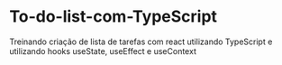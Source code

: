 # To-do-list-com-TypeScript
Treinando criação de lista de tarefas com react utilizando TypeScript e utilizando hooks useState, useEffect e useContext
